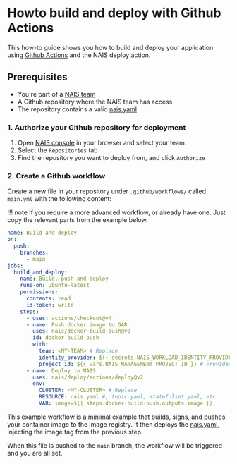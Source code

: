 # Howto build and deploy with Github Actions

This how-to guide shows you how to build and deploy your application using [Github Actions](https://help.github.com/en/actions/automating-your-workflow-with-github-actions) and the NAIS deploy action.

## Prerequisites

- You're part of a [NAIS team](../create-team.md)
- A Github repository where the NAIS team has access
- The repository contains a valid [nais.yaml](TODO)

### 1. Authorize your Github repository for deployment

1. Open [NAIS console](https://console.<<tenant()>>.cloud.nais.io) in your browser and select your team.
2. Select the `Repositories` tab
3. Find the repository you want to deploy from, and click `Authorize`

### 2. Create a Github workflow

Create a new file in your repository under `.github/workflows/` called `main.yml` with the following content:

!!! note 
    If you require a more advanced workflow, or already have one. Just copy the relevant parts from the example below.

```yaml
name: Build and deploy
on:
  push:
    branches:
      - main
jobs:
  build_and_deploy:
    name: Build, push and deploy
    runs-on: ubuntu-latest
    permissions:
      contents: read
      id-token: write
    steps:
      - uses: actions/checkout@v4
      - name: Push docker image to GAR
        uses: nais/docker-build-push@v0
        id: docker-build-push
        with:
          team: <MY-TEAM> # Replace
          identity_provider: ${{ secrets.NAIS_WORKLOAD_IDENTITY_PROVIDER }} # Provided as Organization Secret
          project_id: ${{ vars.NAIS_MANAGEMENT_PROJECT_ID }} # Provided as Organization Variable
      - name: Deploy to NAIS
        uses: nais/deploy/actions/deploy@v2
        env:
          CLUSTER: <MY-CLUSTER> # Replace
          RESOURCE: nais.yaml #, topic.yaml, statefulset.yaml, etc.
          VAR: image=${{ steps.docker-build-push.outputs.image }}
```

This example workflow is a minimal example that builds, signs, and pushes your container image to the image registry.
It then deploys the [nais.yaml](TODO), injecting the image tag from the previous step.

When this file is pushed to the `main` branch, the workflow will be triggered and you are all set.
